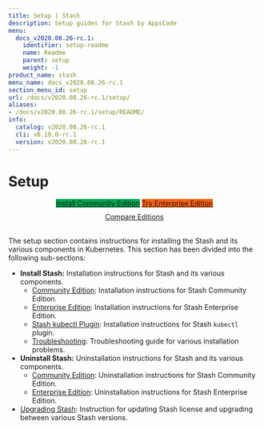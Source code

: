 ```yaml
---
title: Setup | Stash
description: Setup guides for Stash by AppsCode
menu:
  docs_v2020.08.26-rc.1:
    identifier: setup-readme
    name: Readme
    parent: setup
    weight: -1
product_name: stash
menu_name: docs_v2020.08.26-rc.1
section_menu_id: setup
url: /docs/v2020.08.26-rc.1/setup/
aliases:
- /docs/v2020.08.26-rc.1/setup/README/
info:
  catalog: v2020.08.26-rc.1
  cli: v0.10.0-rc.1
  version: v2020.08.26-rc.1
---
```


# Setup

<div style="text-align: center;">
  <a class="button is-link is-medium is-active has-text-weight-normal" href="/docs/v2020.08.26-rc.1/setup/install/community" style="background:#00A651; width: 18rem;">Install Community Edition</a>
  <a class="button is-info is-medium is-active has-text-weight-normal" href="/docs/v2020.08.26-rc.1/setup/install/enterprise"  style="background:#FC6011; width: 18rem;">Try Enterprise Edition</a>
  <a style="margin-top: 10px; display: block;" href="/docs/v2020.08.26-rc.1/concepts/what-is-stash/overview">Compare Editions</a>
</div>
<br>

The setup section contains instructions for installing the Stash and its various components in Kubernetes. This section has been divided into the following sub-sections:

- **Install Stash:** Installation instructions for Stash and its various components.
  - [Community Edition](/docs/v2020.08.26-rc.1/setup/install/community): Installation instructions for Stash Community Edition.
  - [Enterprise Edition](/docs/v2020.08.26-rc.1/setup/install/enterprise): Installation instructions for Stash Enterprise Edition.
  - [Stash kubectl Plugin](/docs/v2020.08.26-rc.1/setup/install/kubectl_plugin): Installation instructions for Stash `kubectl` plugin.
  - [Troubleshooting](/docs/v2020.08.26-rc.1/setup/install/troubleshoting): Troubleshooting guide for various installation problems.
- **Uninstall Stash:** Uninstallation instructions for Stash and its various components.
  - [Community Edition](/docs/v2020.08.26-rc.1/setup/uninstall/community): Uninstallation instructions for Stash Community Edition.
  - [Enterprise Edition](/docs/v2020.08.26-rc.1/setup/uninstall/enterprise): Uninstallation instructions for Stash Enterprise Edition.
- [Upgrading Stash](/docs/v2020.08.26-rc.1/setup/upgrade): Instruction for updating Stash license and upgrading between various Stash versions.

